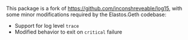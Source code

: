 This package is a fork of https://github.com/inconshreveable/log15, with some
minor modifications required by the Elastos.Geth codebase:

 * Support for log level `trace`
 * Modified behavior to exit on `critical` failure
